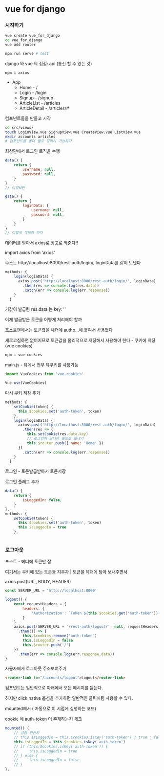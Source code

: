 # vue for django

### 시작하기

```bash
vue create vue_for_django
cd vue_for_django
vue add router

npm run serve # test
```

django 와 vue 의 접점: api (통신 할 수 있는 것)

```bash
npm i axios
```

- App
  - Home - /
  - Login - /login
  - Signup - /signup
  - ArticleList - /articles
  - ArticleDetail - /articles/#



컴포넌트들을 만들고 시작

```bash
cd src/views/
touch LoginView.vue SignupView.vue CreateView.vue ListView.vue
mkdir accounts articles
# 컴포넌트를 폴더 별로 정리가 가능하다
```

최상단에서 로그인 로직을 수행

```javascript
data() {
    return {
        username: null,
        password: null,
    }
}
// 이것보단

data() {
    return {
        loginData: {
            username: null,
            password: null,
        }
    }
}
// 이렇게 객체화 하자
```



데이터를 받아서 axios로 장고로 쏴준다!!

import axios from 'axios'

주소는 http://localhost:8000/rest-auth/login/, loginData를 같이 보낸다

```javascript
methods: {
    login(loginData) {
      axios.post('http://localhost:8000/rest-auth/login/', loginData)
        .then(res => console.log(res.data))
        .catch(err => console.log(err.response))
    }
  }
```

키값이 발급됨 res.data 는 key: ''

이제 발급받은 토큰을 어떻게 처리해야 할까

포스트맨에서는 토큰값을 헤더에 autho...에 붙여서 사용했다

새로고침하면 없어지므로 토큰값을 물리적으로 저장해서 사용해야 한다 - 쿠키에 저장(vue cookies)

```bash
npm i vue-cookies
```

main.js - 뷰에서 전부 뷰쿠키를 사용가능

```javascript
import VueCookies from 'vue-cookies'

Vue.use(VueCookies)
```

다시 쿠키 저장 추가

```javascript
methods: {
    setCookie(token) {
      this.$cookies.set('auth-token', token)  
    },
    login(loginData) {
      axios.post('http://localhost:8000/rest-auth/login/', loginData)
        .then(res => {
          this.setCookie(res.data.key)
          // 로그인이 끝나면 홈으로 보내기
          this.$router.push({ name: 'Home' })
      })
        .catch(err => console.log(err.response))
    }
  }
```

로그인 - 토큰발급받아서 토큰저장

로그인 플래그 추가

```javascript
data() {
    return {
        isLoggedIn: false,
    }
},
methods: {
    setCookie(token) {
      this.$cookies.set('auth-token', token)
      this.isLoggedIn = true
    },
    

```



### 로그아웃

포스트 - 헤더에 토큰만 잘

여기서는 쿠키에 있는 토큰을 지우자 | 토큰을 헤더에 담아 보내주면서

axios.post(URL, BODY, HEADER)

```javascript
const SERVER_URL = 'http://localhost:8000'

logout() {
    const requestHeaders = {
        headers: {
            'Authorization': `Token ${this.$cookies.get('auth-token')}`
        }
    }
    axios.post(SERVER_URL + '/rest-auth/logout/', null, requestHeaders)
      .then(() => {
        this.$cookies.remove('auth-token')
        this.isLoggedIn = false
        this.$router.push('/')
    })
      .then(err => console.log(err.response.data))
}
```

사용자에게 로그아웃 주소보여주기

```html
<router-link to="/accounts/logout">Logout</router-link>

```

컴포넌트는 일반적으로 아래에서 오는 메시지를 듣는다.

하지만 click.native 옵션을 추가하면 일반적인 클릭처럼 사용할 수 있다.



mounted에서 ( 자동으로 이 시점에 실행하는 코드)

cookie 에 auth-token 이 존재하는지 체크

```javascript
mounted() {
    // 삼항 연산자
    // this.isLoggedIn = this.$cookies.isKey('auth-token') ? true : false
    this.isLoggedIn = this.$cookies.isKey('auth-token')
    // if (this.$cookies.isKey('auth-token')) {
    //     this.isLoggedIn = true
    // } else {
    //     this.isLoggedIn = false
    // }
},
```

